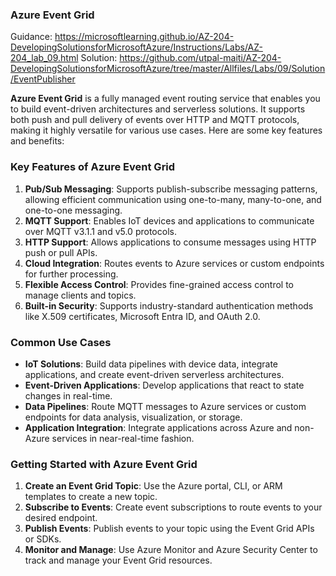 ### Azure Event Grid

Guidance:
https://microsoftlearning.github.io/AZ-204-DevelopingSolutionsforMicrosoftAzure/Instructions/Labs/AZ-204_lab_09.html
Solution:
https://github.com/utpal-maiti/AZ-204-DevelopingSolutionsforMicrosoftAzure/tree/master/Allfiles/Labs/09/Solution/EventPublisher

**Azure Event Grid** is a fully managed event routing service that enables you to build event-driven architectures and serverless solutions. It supports both push and pull delivery of events over HTTP and MQTT protocols, making it highly versatile for various use cases. Here are some key features and benefits:

### Key Features of Azure Event Grid

1. **Pub/Sub Messaging**: Supports publish-subscribe messaging patterns, allowing efficient communication using one-to-many, many-to-one, and one-to-one messaging.
2. **MQTT Support**: Enables IoT devices and applications to communicate over MQTT v3.1.1 and v5.0 protocols.
3. **HTTP Support**: Allows applications to consume messages using HTTP push or pull APIs.
4. **Cloud Integration**: Routes events to Azure services or custom endpoints for further processing.
5. **Flexible Access Control**: Provides fine-grained access control to manage clients and topics.
6. **Built-in Security**: Supports industry-standard authentication methods like X.509 certificates, Microsoft Entra ID, and OAuth 2.0.

### Common Use Cases

- **IoT Solutions**: Build data pipelines with device data, integrate applications, and create event-driven serverless architectures.
- **Event-Driven Applications**: Develop applications that react to state changes in real-time.
- **Data Pipelines**: Route MQTT messages to Azure services or custom endpoints for data analysis, visualization, or storage.
- **Application Integration**: Integrate applications across Azure and non-Azure services in near-real-time fashion.

### Getting Started with Azure Event Grid

1. **Create an Event Grid Topic**: Use the Azure portal, CLI, or ARM templates to create a new topic.
2. **Subscribe to Events**: Create event subscriptions to route events to your desired endpoint.
3. **Publish Events**: Publish events to your topic using the Event Grid APIs or SDKs.
4. **Monitor and Manage**: Use Azure Monitor and Azure Security Center to track and manage your Event Grid resources.

